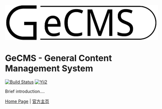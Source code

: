 ![](docs/images/GeCMS_Hollow.svg)

GeCMS - General Content Management System
=========================
[![Build Status](https://travis-ci.org/NeilRen/GeCMS.svg?branch=master)](https://travis-ci.org/NeilRen/GeCMS)
[![Yii2](https://img.shields.io/badge/Powered_by-GeCMS-green.svg?style=flat)](http://www.gecms.org/)

Brief introduction....

[Home Page](https://www.gecms.org) | [官方主页](https://www.gecms.org) 